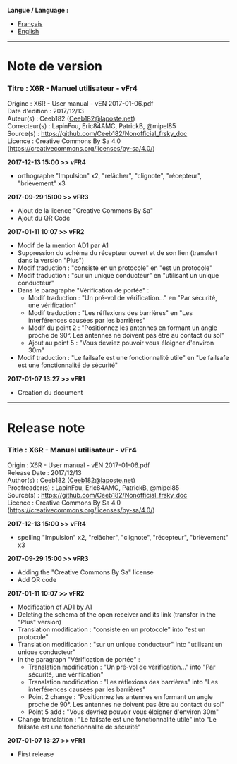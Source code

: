 **Langue / Language :**
- [Français](#FR)
- [English](#EN)

--------------------------------------------------------------------------------------

<a name="FR"></a>
# Note de version

### Titre : X6R - Manuel utilisateur - vFr4  
Origine : X6R - User manual - vEN 2017-01-06.pdf  
Date d'édition : 2017/12/13  
Auteur(s) : Ceeb182 (Ceeb182@laposte.net)  
Correcteur(s) : LapinFou, Eric84AMC, PatrickB, @mipel85  
Source(s) : https://github.com/Ceeb182/Nonofficial_frsky_doc  
Licence : Creative Commons By Sa 4.0 (https://creativecommons.org/licenses/by-sa/4.0/)  

**2017-12-13 15:00 >> vFR4**  
- orthographe "Impulsion" x2, "relâcher", "clignote", "récepteur", "brièvement" x3  

**2017-09-29 15:00 >> vFR3**
- Ajout de la licence "Creative Commons By Sa"
- Ajout du QR Code

**2017-01-11 10:07 >> vFR2**
- Modif de la mention AD1 par A1
- Suppression du schéma du récepteur ouvert et de son lien (transfert dans la version "Plus")
- Modif traduction : "consiste en un protocole" en "est un protocole"
- Modif traduction : "sur un unique conducteur" en "utilisant un unique conducteur"
- Dans le paragraphe "Vérification de portée" :
  * Modif traduction : "Un pré-vol de vérification..." en "Par sécurité, une vérification"
  * Modif traduction : "Les réflexions des barrières" en "Les interférences causées par les barrières"
  * Modif du point 2 : "Positionnez les antennes en formant un angle proche de 90°. Les antennes ne doivent pas être au contact du sol"
  * Ajout au point 5 : "Vous devriez pouvoir vous éloigner d'environ 30m"
- Modif traduction : "Le failsafe est une fonctionnalité utile" en "Le failsafe est une fonctionnalité de sécurité"

**2017-01-07 13:27 >> vFR1**
- Creation du document

--------------------------------------------------------------------------------------

<a name="EN"></a>
# Release note

### Title : X6R - Manuel utilisateur - vFr4  
Origin : X6R - User manual - vEN 2017-01-06.pdf  
Release Date : 2017/12/13  
Author(s) : Ceeb182 (Ceeb182@laposte.net)  
Proofreader(s) : LapinFou, Eric84AMC, PatrickB, @mipel85  
Source(s) : https://github.com/Ceeb182/Nonofficial_frsky_doc  
Licence : Creative Commons By Sa 4.0 (https://creativecommons.org/licenses/by-sa/4.0/)  

**2017-12-13 15:00 >> vFR4**  
- spelling "Impulsion" x2, "relâcher", "clignote", "récepteur", "brièvement" x3  

**2017-09-29 15:00 >> vFR3**
- Adding the "Creative Commons By Sa" license
- Add QR code

**2017-01-11 10:07 >> vFR2**
- Modification of AD1 by A1
- Deleting the schema of the open receiver and its link (transfer in the "Plus" version)
- Translation modification : "consiste en un protocole" into "est un protocole"
- Translation modification : "sur un unique conducteur" into "utilisant un unique conducteur"
- In the paragraph "Vérification de portée" :
  * Translation modification : "Un pré-vol de vérification..." into "Par sécurité, une vérification"
  * Translation modification : "Les réflexions des barrières" into "Les interférences causées par les barrières"
  * Point 2 change : "Positionnez les antennes en formant un angle proche de 90°. Les antennes ne doivent pas être au contact du sol"
  * Point 5 add : "Vous devriez pouvoir vous éloigner d'environ 30m"
- Change translation : "Le failsafe est une fonctionnalité utile" into "Le failsafe est une fonctionnalité de sécurité"

**2017-01-07 13:27 >> vFR1**
- First release
